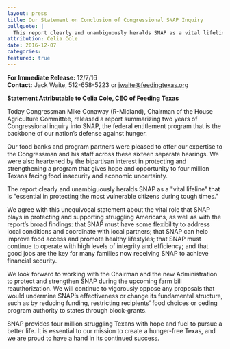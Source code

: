 ```yaml
---
layout: press
title: Our Statement on Conclusion of Congressional SNAP Inquiry
pullquote: | 
  This report clearly and unambiguously heralds SNAP as a vital lifeline that is essential in protecting the most vulnerable citizens during tough times.
attribution: Celia Cole
date: 2016-12-07
categories:
featured: true
---  
```

**For Immediate Release:** 12/7/16   
**Contact:** Jack Waite, 512-658-5223 or jwaite@feedingtexas.org

**Statement Attributable to Celia Cole, CEO of Feeding Texas**

Today Congressman Mike Conaway (R-Midland), Chairman of the House Agriculture Committee, released a report summarizing two years of Congressional inquiry into SNAP, the federal entitlement program that is the backbone of our nation’s defense against hunger.

Our food banks and program partners were pleased to offer our expertise to the Congressman and his staff across these sixteen separate hearings. We were also heartened by the bipartisan interest in protecting and strengthening a program that gives hope and opportunity to four million Texans facing food insecurity and economic uncertainty.

The report clearly and unambiguously heralds SNAP as a "vital lifeline" that is "essential in protecting the most vulnerable citizens during tough times."

We agree with this unequivocal statement about the vital role that SNAP plays in protecting and supporting struggling Americans, as well as with the report’s broad findings: that SNAP must have some flexibility to address local conditions and coordinate with local partners; that SNAP can help improve food access and promote healthy lifestyles; that SNAP must continue to operate with high levels of integrity and efficiency; and that good jobs are the key for many families now receiving SNAP to achieve financial security.

We look forward to working with the Chairman and the new Administration to protect and strengthen SNAP during the upcoming farm bill reauthorization. We will continue to vigorously oppose any proposals that would undermine SNAP’s effectiveness or change its fundamental structure, such as by reducing funding, restricting recipients’ food choices or ceding program authority to states through block-grants.

SNAP provides four million struggling Texans with hope and fuel to pursue a better life. It is essential to our mission to create a hunger-free Texas, and we are proud to have a hand in its continued success.
